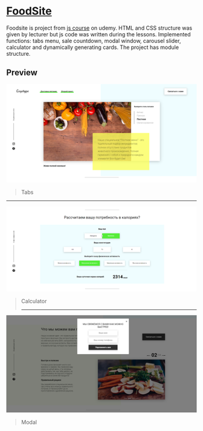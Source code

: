 # [FoodSite](https://gjils.github.io/foodsite/)
Foodsite is project from [js course](https://www.udemy.com/course/javascript_full/) on udemy. HTML and CSS structure was given by lecturer but js code was written during the lessons. Implemented functions: tabs menu, sale countdown, modal window, carousel slider, calculator and dynamically generating cards. The project has module structure.
## Preview
![tabs](https://github.com/Gjils/foodsite/blob/main/preview/tabs.png)
> Tabs
***
![calculator](https://github.com/Gjils/foodsite/blob/main/preview/calculator.png)
> Calculator
> ***
![modal](https://github.com/Gjils/foodsite/blob/main/preview/modal.png)
> Modal
